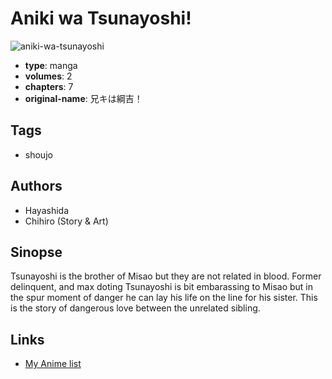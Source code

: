# Aniki wa Tsunayoshi!

![aniki-wa-tsunayoshi](https://cdn.myanimelist.net/images/manga/1/13542.jpg)

-   **type**: manga
-   **volumes**: 2
-   **chapters**: 7
-   **original-name**: 兄キは綱吉！

## Tags

-   shoujo

## Authors

-   Hayashida
-   Chihiro (Story & Art)

## Sinopse

Tsunayoshi is the brother of Misao but they are not related in blood. Former delinquent, and max doting Tsunayoshi is bit embarassing to Misao but in the spur moment of danger he can lay his life on the line for his sister. This is the story of dangerous love between the unrelated sibling.

## Links

-   [My Anime list](https://myanimelist.net/manga/10147/Aniki_wa_Tsunayoshi)
